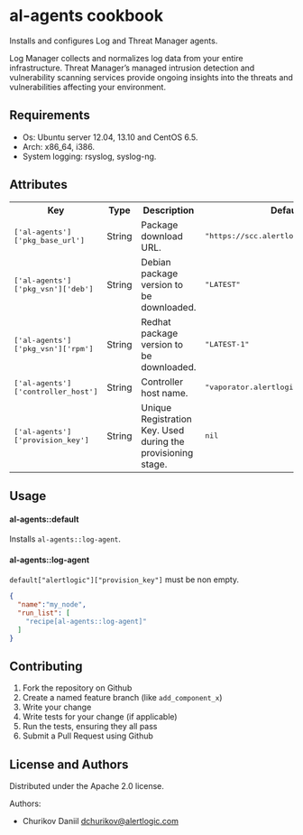 al-agents cookbook
=========================

Installs and configures Log and Threat Manager agents.

Log Manager collects and normalizes log data from your entire infrastructure.
Threat Manager’s managed intrusion detection and vulnerability scanning services
provide ongoing insights into the threats and vulnerabilities affecting your
environment.

Requirements
------------

* Os: Ubuntu server 12.04, 13.10 and CentOS 6.5.
* Arch: x86_64, i386.
* System logging: rsyslog, syslog-ng.

Attributes
----------

<table>
  <tr>
    <th>Key</th>
    <th>Type</th>
    <th>Description</th>
    <th>Default</th>
  </tr>
  <tr>
    <td><tt>['al-agents']['pkg_base_url']</tt></td>
    <td>String</td>
    <td>Package download URL.</td>
    <td><tt>"https://scc.alertlogic.net/software"</tt></td>
  </tr>
  <tr>
    <td><tt>['al-agents']['pkg_vsn']['deb']</tt></td>
    <td>String</td>
    <td>Debian package version to be downloaded.</td>
    <td><tt>"LATEST"</tt></td>
  </tr>
  <tr>
    <td><tt>['al-agents']['pkg_vsn']['rpm']</tt></td>
    <td>String</td>
    <td>Redhat package version to be downloaded.</td>
    <td><tt>"LATEST-1"</tt></td>
  </tr>
  <tr>
    <td><tt>['al-agents']['controller_host']</tt></td>
    <td>String</td>
    <td>Controller host name.</td>
    <td><tt>"vaporator.alertlogic.com"</tt></td>
  </tr>
  <tr>
    <td><tt>['al-agents']['provision_key']</tt></td>
    <td>String</td>
    <td>Unique Registration Key. Used during the provisioning stage.</td>
    <td><tt>nil</tt></td>
  </tr>
</table>

Usage
-----
#### al-agents::default
Installs `al-agents::log-agent`.

#### al-agents::log-agent
`default["alertlogic"]["provision_key"]` must be non empty.

```json
{
  "name":"my_node",
  "run_list": [
    "recipe[al-agents::log-agent]"
  ]
}
```

Contributing
------------
1. Fork the repository on Github
2. Create a named feature branch (like `add_component_x`)
3. Write your change
4. Write tests for your change (if applicable)
5. Run the tests, ensuring they all pass
6. Submit a Pull Request using Github

License and Authors
-------------------
Distributed under the Apache 2.0 license.

Authors:
* Churikov Daniil <dchurikov@alertlogic.com>
